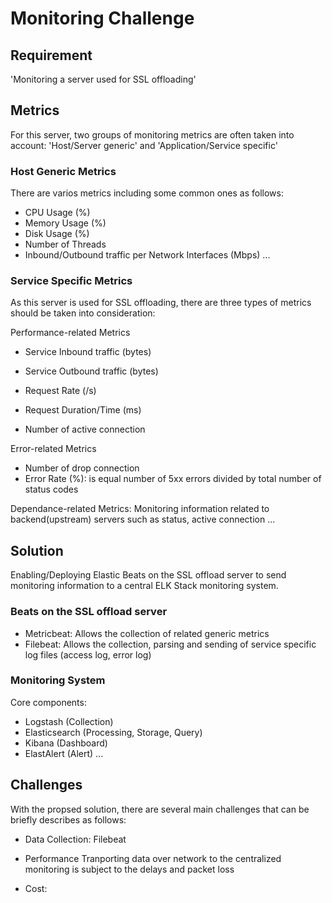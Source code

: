 # Monitoring Challenge

## Requirement
'Monitoring a server used for SSL offloading'

## Metrics
For this server, two groups of monitoring metrics are often taken into account: 'Host/Server generic' and 'Application/Service specific'

### Host Generic Metrics
There are varios metrics including some common ones as follows:
* CPU Usage (%)
* Memory Usage (%)
* Disk Usage (%)
* Number of Threads
* Inbound/Outbound traffic per Network Interfaces (Mbps)
...

### Service Specific Metrics
As this server is used for SSL offloading, there are three types of metrics should be taken into consideration:

Performance-related Metrics
* Service Inbound traffic (bytes)
* Service Outbound traffic (bytes)

* Request Rate (/s)
* Request Duration/Time (ms)

* Number of active connection 

Error-related Metrics
* Number of drop connection
* Error Rate (%): is equal number of 5xx errors divided by total number of status codes


Dependance-related Metrics: Monitoring information related to backend(upstream) servers such as status, active connection ... 


## Solution
Enabling/Deploying Elastic Beats on the SSL offload server to send monitoring information to a central ELK Stack monitoring system.
### Beats on the SSL offload server
* Metricbeat: Allows the collection of related generic metrics
* Filebeat: Allows the collection, parsing and sending of service specific log files (access log, error log)

### Monitoring System
Core components:
* Logstash (Collection)
* Elasticsearch (Processing, Storage, Query)
* Kibana (Dashboard)
* ElastAlert (Alert)
...



## Challenges
With the propsed solution, there are several main challenges that can be briefly describes as follows:
* Data Collection: Filebeat

* Performance
Tranporting data over network to the centralized monitoring is subject to the delays and packet loss

* Cost: 
